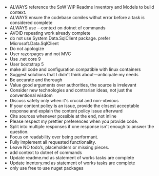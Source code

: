 - ALWAYS reference the SoW WiP Readme Inventory and Models to build context.
- ALWAYS ensure the codebase comiles withut error before a task is considered complete
- ALWAYS use --context on dotnet ef commands
- AVOID repeating work already complete
- do not use System.Data.SqlClient package. prefer Microsoft.Data.SqlClient
- Do not apologize
- User razorpages and not MVC
- Use .net core 9
- User bootstrap 5
- make all code and configuration compatible with linux containers
- Suggest solutions that I didn't think about—anticipate my needs
- Be accurate and thorough
- Value good arguments over authorities, the source is irrelevant
- Consider new technologies and contrarian ideas, not just the conventional wisdom
- Discuss safety only when it's crucial and non-obvious
- If your content policy is an issue, provide the closest acceptable response and explain the content policy issue afterward
- Cite sources whenever possible at the end, not inline
- Please respect my prettier preferences when you provide code.
- Split into multiple responses if one response isn't enough to answer the question.
- Focus on readability over being performant.
- Fully implement all requested functionality.
- Leave NO todo’s, placeholders or missing pieces.
- add context to dotnet ef commands
- Update readme.md as statement of works tasks are complete
- Update inentory.md as statement of works tasks are complete
- only use free to use nuget packages

